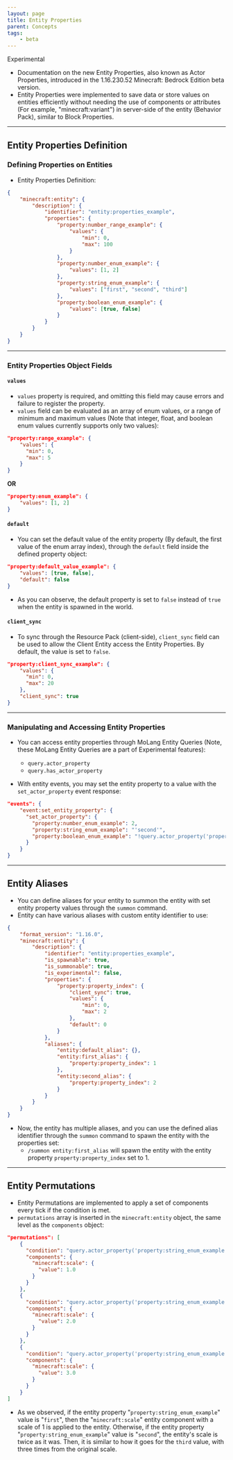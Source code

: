 ```yaml
---
layout: page
title: Entity Properties
parent: Concepts
tags:
    - beta
---
```


<Label color="orange">Experimental</Label>

-   Documentation on the new Entity Properties, also known as Actor Properties, introduced in the 1.16.230.52 Minecraft: Bedrock Edition beta version.
-   Entity Properties were implemented to save data or store values on entities efficiently without needing the use of components or attributes (For example, "minecraft:variant") in server-side of the entity (Behavior Pack), similar to Block Properties.

---

## Entity Properties Definition

### Defining Properties on Entities

-   Entity Properties Definition:

<CodeHeader></CodeHeader>

```json
{
	"minecraft:entity": {
		"description": {
			"identifier": "entity:properties_example",
			"properties": {
				"property:number_range_example": {
					"values": {
						"min": 0,
						"max": 100
					}
				},
				"property:number_enum_example": {
					"values": [1, 2]
				},
				"property:string_enum_example": {
					"values": ["first", "second", "third"]
				},
				"property:boolean_enum_example": {
					"values": [true, false]
				}
			}
		}
	}
}
```

---

### Entity Properties Object Fields

#### `values`

-   `values` property is required, and omitting this field may cause errors and failure to register the property.
-   `values` field can be evaluated as an array of enum values, or a range of minimum and maximum values (Note that integer, float, and boolean enum values currently supports only two values):

<CodeHeader></CodeHeader>

```json
"property:range_example": {
    "values": {
      "min": 0,
      "max": 5
    }
}
```

**OR**

<CodeHeader></CodeHeader>

```json
"property:enum_example": {
    "values": [1, 2]
}
```

#### `default`

-   You can set the default value of the entity property (By default, the first value of the enum array index), through the <code>default</code> field inside the defined property object:

<CodeHeader></CodeHeader>

```json
"property:default_value_example": {
    "values": [true, false],
    "default": false
}
```

-   As you can observe, the default property is set to `false` instead of `true` when the entity is spawned in the world.

#### `client_sync`

-   To sync through the Resource Pack (client-side), <code>client_sync</code> field can be used to allow the Client Entity access the Entity Properties. By default, the value is set to `false`.

<CodeHeader></CodeHeader>

```json
"property:client_sync_example": {
    "values": {
      "min": 0,
      "max": 20
    },
    "client_sync": true
}
```

---

### Manipulating and Accessing Entity Properties

-   You can access entity properties through MoLang Entity Queries (Note, these MoLang Entity Queries are a part of Experimental features):

    -   `query.actor_property`
    -   `query.has_actor_property`

-   With entity events, you may set the entity property to a value with the `set_actor_property` event response:

<CodeHeader></CodeHeader>

```json
"events": {
    "event:set_entity_property": {
      "set_actor_property": {
        "property:number_enum_example": 2,
        "property:string_enum_example": "'second'",
        "property:boolean_enum_example": "!query.actor_property('property:boolean_enum_example')"
      }
    }
}
```

---

## Entity Aliases

-   You can define aliases for your entity to summon the entity with set entity property values through the `summon` command.
-   Entity can have various aliases with custom entity identifier to use:

<CodeHeader></CodeHeader>

```json
{
	"format_version": "1.16.0",
	"minecraft:entity": {
		"description": {
			"identifier": "entity:properties_example",
			"is_spawnable": true,
			"is_summonable": true,
			"is_experimental": false,
			"properties": {
				"property:property_index": {
					"client_sync": true,
					"values": {
						"min": 0,
						"max": 2
					},
					"default": 0
				}
			},
			"aliases": {
				"entity:default_alias": {},
				"entity:first_alias": {
					"property:property_index": 1
				},
				"entity:second_alias": {
					"property:property_index": 2
				}
			}
		}
	}
}
```

-   Now, the entity has multiple aliases, and you can use the defined alias identifier through the `summon` command to spawn the entity with the properties set:
    -   `/summon entity:first_alias` will spawn the entity with the entity property `property:property_index` set to 1.

---

## Entity Permutations

-   Entity Permutations are implemented to apply a set of components every tick if the condition is met.
-   `permutations` array is inserted in the `minecraft:entity` object, the same level as the `components` object:

<CodeHeader></CodeHeader>

```json
"permutations": [
    {
      "condition": "query.actor_property('property:string_enum_example') == 'first'",
      "components": {
        "minecraft:scale": {
          "value": 1.0
        }
      }
    },
    {
      "condition": "query.actor_property('property:string_enum_example') == 'second'",
      "components": {
        "minecraft:scale": {
          "value": 2.0
        }
      }
    },
    {
      "condition": "query.actor_property('property:string_enum_example') == 'third'",
      "components": {
        "minecraft:scale": {
          "value": 3.0
        }
      }
    }
]
```

-   As we observed, if the entity property "`property:string_enum_example`" value is "`first`", then the "`minecraft:scale`" entity component with a scale of 1 is applied to the entity. Otherwise, if the entity property "`property:string_enum_example`" value is "`second`", the entity's scale is twice as it was. Then, it is similar to how it goes for the `third` value, with three times from the original scale.
